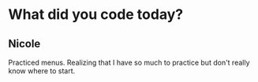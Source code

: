 # What did you code today?


## Nicole
Practiced menus. Realizing that I have so much to practice but don't really know where to start.